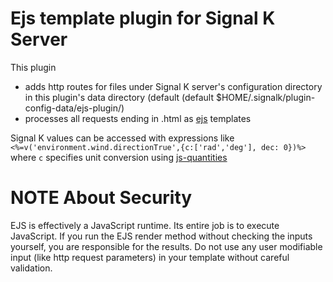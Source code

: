 # Ejs template plugin for Signal K Server

This plugin 
- adds http routes for files under Signal K server's configuration directory in this plugin's data directory (default (default $HOME/.signalk/plugin-config-data/ejs-plugin/)
- processes all requests ending in .html as [ejs](https://www.npmjs.com/package/ejs) templates

Signal K values can be accessed with expressions like `<%=v('environment.wind.directionTrue',{c:['rad','deg'], dec: 0})%>` where `c` specifies unit conversion using [js-quantities](https://www.npmjs.com/package/js-quantities)

# NOTE About Security

EJS is effectively a JavaScript runtime. Its entire job is to execute JavaScript. If you run the EJS render method without checking the inputs yourself, you are responsible for the results. Do not use any user modifiable input (like http request parameters) in your template without careful validation.